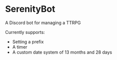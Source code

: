 # SerenityBot
A Discord bot for managing a TTRPG

Currently supports:
 - Setting a prefix
 - A timer
 - A custom date system of 13 months and 28 days
